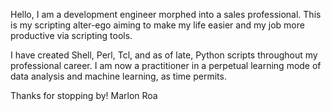 Hello, 
I am a development engineer morphed into a sales professional. This is my scripting alter-ego aiming to make my life easier and my job more productive via scripting tools. 

I have created Shell, Perl, Tcl, and as of late, Python scripts throughout my professional career. I am now a practitioner in a perpetual learning mode of data analysis and machine learning, as time permits. 

Thanks for stopping by!
Marlon Roa


<!---
ElCapoCodes/ElCapoCodes is a ✨ special ✨ repository because its `README.md` (this file) appears on your GitHub profile.
You can click the Preview link to take a look at your changes.
--->
